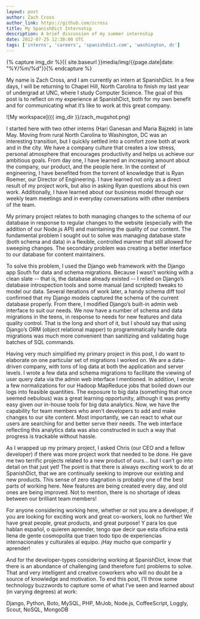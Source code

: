 ```yaml
---
layout: post
author: Zach Cross
author_link: https://github.com/zcross
title: My SpanishDict Internship
description: A brief discussion of my summer internship
date: 2012-07-25 12:30:00 UTC
tags: ['interns', 'careers', 'spanishdict.com', 'washington, dc']
---
```


{% capture img_dir %}{{ site.baseurl }}media/img/{{page.date|date: "%Y/%m/%d"}}{% endcapture %}

My name is Zach Cross, and I am currently an intern at SpanishDict. In a few
days, I will be returning to Chapel Hill, North Carolina to finish my last
year of undergrad at UNC, where I study Computer Science. The goal of this
post is to reflect on my experience at SpanishDict, both for my own benefit
and for communicating what it’s like to work at this great company.

![My workspace]({{ img_dir }}/zach_mugshot.png)

I started here with two other interns (Hari Ganesan and Maria Bajzek) in late
May. Moving from rural North Carolina to Washington, DC was an interesting
transition, but I quickly settled into a comfort zone both at work and in the
city. We have a company culture that creates a low stress, personal atmosphere
that encourages productivity and helps us achieve our ambitious goals. From
day one, I have learned an increasing amount about the company, our product,
and the people here. In the context of engineering, I have benefited from the
torrent of knowledge that is Ryan Roemer, our Director of Engineering. I have
learned not only as a direct result of my project work, but also in asking
Ryan questions about his own work. Additionally, I have learned about our
business model through our weekly team meetings and in everyday conversations
with other members of the team.

<!-- more start -->

My primary project relates to both managing changes to the schema of our
database in response to regular changes to the website (especially with the
addition of our Node.js API) and maintaining the quality of our content. The
fundamental problem I sought out to solve was managing database state (both
schema and data) in a flexible, controlled manner that still allowed for
sweeping changes. The secondary problem was creating a better interface to our
database for content maintainers.

To solve this problem, I used the Django web framework with the Django app
South for data and schema migrations. Because I wasn’t working with a clean
slate -- that is, the database already existed -- I relied on Django’s
database introspection tools and some manual (and scripted) tweaks to model
our data. Several iterations of work later, a handy schema diff tool confirmed
that my Django models captured the schema of the current database properly.
From there, I modified Django’s built-in admin web interface to suit our
needs. We now have a number of schema and data migrations in the teens, in
response to needs for new features and data quality control. That is the long
and short of it, but I should say that using Django’s ORM (object relational
mapper) to programmatically handle data migrations was much more convenient
than sanitizing and validating huge batches of SQL commands.

Having very much simplified my primary project in this post, I do want to
elaborate on one particular set of migrations I worked on. We are a data-
driven company, with tons of log data at both the application and server
levels. I wrote a few data and schema migrations to facilitate the viewing of
user query data via the admin web interface I mentioned. In addition, I wrote
a few normalizations for our Hadoop MapReduce jobs that boiled down our logs
into feasible quantities. The exposure to big data (something that once seemed
nebulous) was a great learning opportunity, although it was pretty easy given
our in-house tools for big data analytics. Now, we have the capability for
team members who aren’t developers to add and make changes to our site
content. Most importantly, we can react to what our users are searching for
and better serve their needs. The web interface reflecting this analytics data
was also constructed in such a way that progress is trackable without hassle.

As I wrapped up my primary project, I asked Chris (our CEO and a fellow
developer) if there was more project work that needed to be done. He gave me
two terrific projects related to a new product of ours... but I can’t go into
detail on that just yet! The point is that there is always exciting work to do
at SpanishDict, that we are continually seeking to improve our existing and
new products. This sense of zero stagnation is probably one of the best parts
of working here. New features are being created every day, and old ones are
being improved. Not to mention, there is no shortage of ideas between our
brilliant team members!

For anyone considering working here, whether or not you are a developer, if
you are looking for exciting work and great co-workers, look no further! We
have great people, great products, and great purpose! Y para los que hablan
español, o quieren aprender, tengo que decir que esta oficina está llena de
gente cosmopolita que traen todo tipo de experiencias internacionales y
culturales al equipo. ¡Hay mucho que compartir y aprender!

And for the developer-types considering working at SpanishDict, know that
there is an abundance of challenging (and therefore fun) problems to solve.
That and very intelligent and creative coworkers who will no doubt be a source
of knowledge and motivation. To end this post, I’ll throw some technology
buzzwords to capture some of what I’ve seen and learned about (in varying
degrees) at work:

Django, Python, Boto, MySQL, PHP, MrJob, Node.js, CoffeeScript, Loggly, Scout,
NoSQL, MongoDB

[spanishdict]: http://www.spanishdict.com

<!-- more end -->